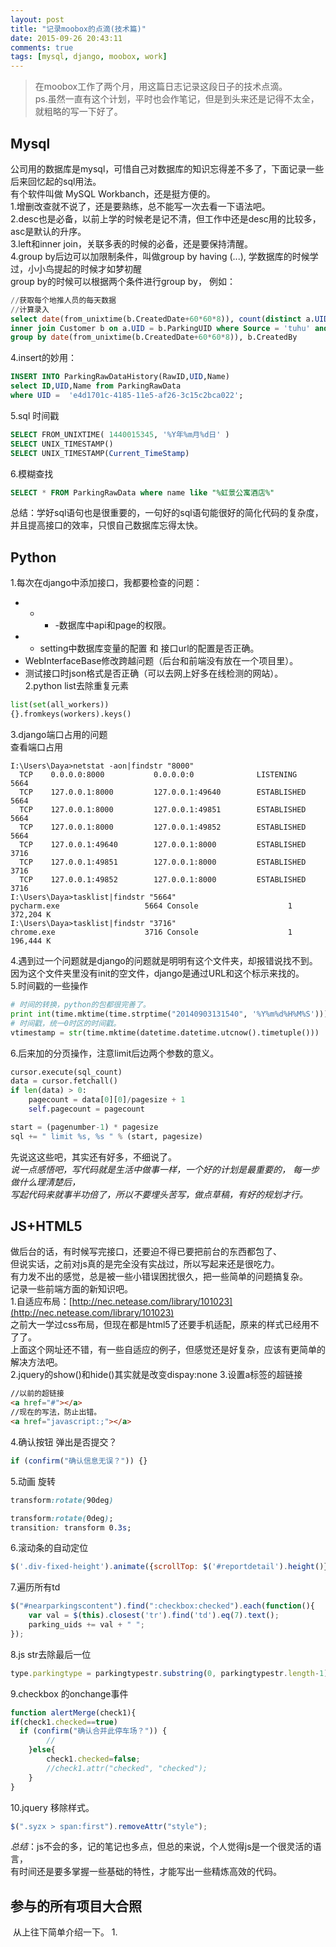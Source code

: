 ```yaml
---
layout: post
title: "记录moobox的点滴(技术篇)"
date: 2015-09-26 20:43:11
comments: true
tags: [mysql, django, moobox, work]
---
```



> 在moobox工作了两个月，用这篇日志记录这段日子的技术点滴。    
ps.虽然一直有这个计划，平时也会作笔记，但是到头来还是记得不太全，   
就粗略的写一下好了。    

<!--more-->

## Mysql   
公司用的数据库是mysql，可惜自己对数据库的知识忘得差不多了，下面记录一些后来回忆起的sql用法。  
有个软件叫做 MySQL Workbanch，还是挺方便的。         
1.增删改查就不说了，还是要熟练，总不能写一次去看一下语法吧。    
2.desc也是必备，以前上学的时候老是记不清，但工作中还是desc用的比较多，asc是默认的升序。   
3.left和inner join，关联多表的时候的必备，还是要保持清醒。    
4.group by后边可以加限制条件，叫做group by having (...), 学数据库的时候学过，小小鸟提起的时候才如梦初醒   
group by的时候可以根据两个条件进行group by， 例如：
```sql
//获取每个地推人员的每天数据
//计算录入
select date(from_unixtime(b.CreatedDate+60*60*8)), count(distinct a.UID),b.CreatedBy from ParkingRawData a
inner join Customer b on a.UID = b.ParkingUID where Source = 'tuhu' and b.CreatedBy != ''
group by date(from_unixtime(b.CreatedDate+60*60*8)), b.CreatedBy
```
4.insert的妙用：
```sql
INSERT INTO ParkingRawDataHistory(RawID,UID,Name)
select ID,UID,Name from ParkingRawData 
where UID =  'e4d1701c-4185-11e5-af26-3c15c2bca022';
```
5.sql 时间戳    
```sql
SELECT FROM_UNIXTIME( 1440015345, '%Y年%m月%d日' )
SELECT UNIX_TIMESTAMP()
SELECT UNIX_TIMESTAMP(Current_TimeStamp)
```
6.模糊查找   
```sql
SELECT * FROM ParkingRawData where name like "%虹景公寓酒店%"
```
总结：学好sql语句也是很重要的，一句好的sql语句能很好的简化代码的复杂度，     
并且提高接口的效率，只恨自己数据库忘得太快。   
 

## Python
1.每次在django中添加接口，我都要检查的问题：       
* - - -数据库中api和page的权限。   
* - setting中数据库变量的配置 和 接口url的配置是否正确。   
* WebInterfaceBase修改跨越问题（后台和前端没有放在一个项目里）。   
* 测试接口时json格式是否正确（可以去网上好多在线检测的网站）。   
2.python list去除重复元素   
```python
list(set(all_workers))
{}.fromkeys(workers).keys()
```
3.django端口占用的问题   
查看端口占用    
```
I:\Users\Daya>netstat -aon|findstr "8000"
  TCP    0.0.0.0:8000           0.0.0.0:0              LISTENING       5664
  TCP    127.0.0.1:8000         127.0.0.1:49640        ESTABLISHED     5664
  TCP    127.0.0.1:8000         127.0.0.1:49851        ESTABLISHED     5664
  TCP    127.0.0.1:8000         127.0.0.1:49852        ESTABLISHED     5664
  TCP    127.0.0.1:49640        127.0.0.1:8000         ESTABLISHED     3716
  TCP    127.0.0.1:49851        127.0.0.1:8000         ESTABLISHED     3716
  TCP    127.0.0.1:49852        127.0.0.1:8000         ESTABLISHED     3716
I:\Users\Daya>tasklist|findstr "5664"
pycharm.exe                   5664 Console                    1    372,204 K
I:\Users\Daya>tasklist|findstr "3716"
chrome.exe                    3716 Console                    1    196,444 K   
```
4.遇到过一个问题就是django的问题就是明明有这个文件夹，却报错说找不到。    
因为这个文件夹里没有init的空文件，django是通过URL和这个标示来找的。   
5.时间戳的一些操作   
```python
# 时间的转换，python的包都很完善了。
print int(time.mktime(time.strptime("20140903131540", '%Y%m%d%H%M%S')))
# 时间戳，统一0时区的时间戳。
vtimestamp = str(time.mktime(datetime.datetime.utcnow().timetuple()))
```
6.后来加的分页操作，注意limit后边两个参数的意义。   
```python
cursor.execute(sql_count)
data = cursor.fetchall()
if len(data) > 0:
    pagecount = data[0][0]/pagesize + 1
    self.pagecount = pagecount

start = (pagenumber-1) * pagesize
sql += " limit %s, %s " % (start, pagesize)
```
先说这这些吧，其实还有好多，不细说了。    
*说一点感悟吧，写代码就是生活中做事一样，一个好的计划是最重要的， 每一步做什么理清楚后，*     
*写起代码来就事半功倍了，所以不要埋头苦写，做点草稿，有好的规划才行。*    

## JS+HTML5
做后台的话，有时候写完接口，还要迫不得已要把前台的东西都包了、   
但说实话，之前对js真的是完全没有实战过，所以写起来还是很吃力。    
有力发不出的感觉，总是被一些小错误困扰很久，把一些简单的问题搞复杂。    
记录一些前端方面的新知识吧。    
1.自适应布局：[http://nec.netease.com/library/101023](http://nec.netease.com/library/101023)   
之前大一学过css布局，但现在都是html5了还要手机适配，原来的样式已经用不了了。    
上面这个网址还不错，有一些自适应的例子，但感觉还是好复杂，应该有更简单的解决方法吧。    
2.jquery的show()和hide()其实就是改变dispay:none
3.设置a标签的超链接    
```html
//以前的超链接
<a href="#"></a>
//现在的写法，防止出错。   
<a href="javascript:;"></a>
```        
4.确认按钮   弹出是否提交？   
```javascript
if (confirm("确认信息无误？")) {}
```
5.动画  旋转    
```css
transform:rotate(90deg)

transform:rotate(0deg);
transition: transform 0.3s;
```
6.滚动条的自动定位     
```javascript
$('.div-fixed-height').animate({scrollTop: $('#reportdetail').height()}, 300);
```
7.遍历所有td    
```javascript
$("#nearparkingscontent").find(":checkbox:checked").each(function(){
	var val = $(this).closest('tr').find('td').eq(7).text();
 	parking_uids += val + " ";
});
```
8.js str去除最后一位
```javascript
type.parkingtype = parkingtypestr.substring(0, parkingtypestr.length-1);
```
9.checkbox 的onchange事件    
```javascript
function alertMerge(check1){
if(check1.checked==true)
  if (confirm("确认合并此停车场？")) {
		//
	}else{
		check1.checked=false;
	 	//check1.attr("checked", "checked");
	}
}
```
10.jquery   移除样式。   
```javascript
$(".syzx > span:first").removeAttr("style"); 
``` 
*总结*：js不会的多，记的笔记也多点，但总的来说，个人觉得js是一个很灵活的语言，    
有时间还是要多掌握一些基础的特性，才能写出一些精炼高效的代码。    

## 参与的所有项目大合照   
<img class="lazy" href="javascript:;" data-original="/images/blog\150923_moobox/sourcetree.png" >    
从上往下简单介绍一下。    
1. 
